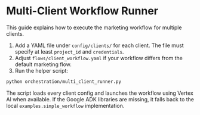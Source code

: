 # Multi-Client Workflow Runner

This guide explains how to execute the marketing workflow for multiple clients.

1. Add a YAML file under `config/clients/` for each client. The file must
   specify at least `project_id` and `credentials`.
2. Adjust `flows/client_workflow.yaml` if your workflow differs from the default
   marketing flow.
3. Run the helper script:

```bash
python orchestration/multi_client_runner.py
```

The script loads every client config and launches the workflow using Vertex AI
when available. If the Google ADK libraries are missing, it falls back to the
local `examples.simple_workflow` implementation.
